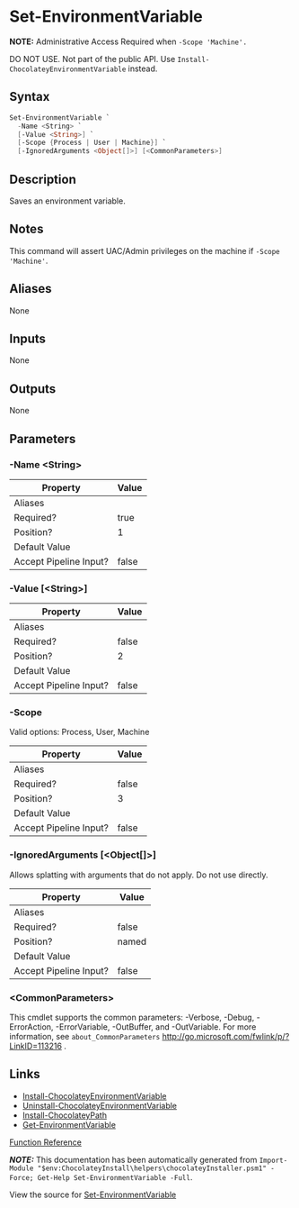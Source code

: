 ﻿---
Title: Set-EnvironmentVariable
Description: Information on Set-EnvironmentVariable function
RedirectFrom: docs/helpers-set-environment-variable
ShowInNavbar: false
ShowInSidebar: false
---

# Set-EnvironmentVariable

<!-- This documentation is automatically generated from https://github.com/chocolatey/choco/tree/stable/src/chocolatey.resources/helpers/functions/Set-EnvironmentVariable.ps1 using https://github.com/chocolatey/choco/tree/stable/GenerateDocs.ps1. Contributions are welcome at the original location(s). -->

**NOTE:** Administrative Access Required when `-Scope 'Machine'.`

DO NOT USE. Not part of the public API. Use
`Install-ChocolateyEnvironmentVariable` instead.

## Syntax

~~~powershell
Set-EnvironmentVariable `
  -Name <String> `
  [-Value <String>] `
  [-Scope {Process | User | Machine}] `
  [-IgnoredArguments <Object[]>] [<CommonParameters>]
~~~

## Description

Saves an environment variable.

## Notes

This command will assert UAC/Admin privileges on the machine if
`-Scope 'Machine'`.

## Aliases

None

## Inputs

None

## Outputs

None

## Parameters

###  -Name &lt;String&gt;
Property               | Value
---------------------- | -----
Aliases                |
Required?              | true
Position?              | 1
Default Value          |
Accept Pipeline Input? | false

###  -Value [&lt;String&gt;]
Property               | Value
---------------------- | -----
Aliases                |
Required?              | false
Position?              | 2
Default Value          |
Accept Pipeline Input? | false

###  -Scope

Valid options: Process, User, Machine

Property               | Value
---------------------- | -----
Aliases                |
Required?              | false
Position?              | 3
Default Value          |
Accept Pipeline Input? | false

###  -IgnoredArguments [&lt;Object[]&gt;]
Allows splatting with arguments that do not apply. Do not use directly.

Property               | Value
---------------------- | -----
Aliases                |
Required?              | false
Position?              | named
Default Value          |
Accept Pipeline Input? | false

### &lt;CommonParameters&gt;

This cmdlet supports the common parameters: -Verbose, -Debug, -ErrorAction, -ErrorVariable, -OutBuffer, and -OutVariable. For more information, see `about_CommonParameters` http://go.microsoft.com/fwlink/p/?LinkID=113216 .


## Links

 * [Install-ChocolateyEnvironmentVariable](./creating-packages/helpers/install-chocolateyenvironmentvariable)
 * [Uninstall-ChocolateyEnvironmentVariable](./creating-packages/helpers/uninstall-chocolateyenvironmentvariable)
 * [Install-ChocolateyPath](./creating-packages/helpers/install-chocolateypath)
 * [Get-EnvironmentVariable](./creating-packages/helpers/get-environmentvariable)


[Function Reference](./creating-packages/helpers/reference)

***NOTE:*** This documentation has been automatically generated from `Import-Module "$env:ChocolateyInstall\helpers\chocolateyInstaller.psm1" -Force; Get-Help Set-EnvironmentVariable -Full`.

View the source for [Set-EnvironmentVariable](https://github.com/chocolatey/choco/tree/stable/src/chocolatey.resources/helpers/functions/Set-EnvironmentVariable.ps1)

